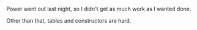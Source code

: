 Power went out last night, so I didn't get as much work as I wanted done.

Other than that, tables and constructors are hard.
